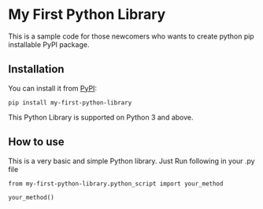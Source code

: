 # **My First Python Library**

This is a sample code for those newcomers who wants to create python pip installable PyPI package.


## Installation

You can install it  from [PyPI](https://pypi.org/project/my-first-python-library/):

    pip install my-first-python-library

This Python Library is supported on Python 3 and above.

## How to use

This is a very basic and simple Python library. Just Run following in your .py file

    from my-first-python-library.python_script import your_method
    
    your_method()
    
     
    
    
